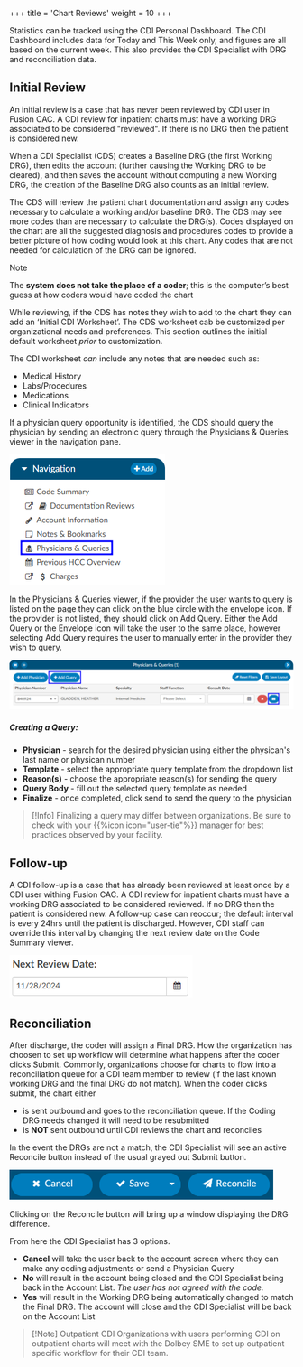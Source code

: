 +++
title = 'Chart Reviews'
weight = 10
+++

Statistics can be tracked using the CDI Personal Dashboard. The CDI Dashboard includes data for Today and This Week only, and figures are all based on the current week. This also provides the CDI Specialist with DRG and reconciliation data.

## Initial Review

An initial review is a case that has never been reviewed by CDI user in Fusion CAC. A CDI review for inpatient charts must have a working DRG associated to be considered "reviewed". If there is no DRG then the patient is considered new.

When a CDI Specialist (CDS) creates a Baseline DRG (the first Working DRG), then edits the account (further
causing the Working DRG to be cleared), and then saves the account without computing a new
Working DRG, the creation of the Baseline DRG also counts as an initial review.

The CDS will review the patient chart documentation and assign any codes necessary to calculate a working and/or baseline DRG. The CDS may see more codes than are necessary to calculate the DRG(s). Codes displayed on the chart are all the suggested diagnosis and procedures codes to provide a better picture of how coding would look at this chart. Any codes that are not needed for calculation of the DRG can be ignored. 

>[!Note] 
>The **system does not take the place of a coder**; this is the computer’s best guess at how coders would have coded the chart

While reviewing, if the CDS has notes they wish to add to the chart they can add an ‘Initial CDI Worksheet’. The CDS worksheet cab be customized per organizational needs and preferences. This section outlines the initial default worksheet *prior* to customization.

The CDI worksheet *can* include any notes that are needed such as:

- Medical History
- Labs/Procedures
- Medications
- Clinical Indicators

If a physician query opportunity is identified, the CDS should query the physician by sending an electronic query through the Physicians & Queries viewer in the navigation pane. 

![Physicans & Queries Viewer](PhysicanQueriesNP.png)

In the Physicians & Queries viewer, if the provider the user wants to query is listed on the page they can click on the blue
circle with the envelope icon. If the provider is not listed, they should click on Add Query. Either the Add Query or the Envelope icon will take the user to the same place, however selecting Add Query requires the user to manually enter in the provider they wish to query. 

![Adding a Query](AddQuery.png)

##### Creating a Query:

- **Physician** - search for the desired physician using either the physican's last name or physican number
- **Template** - select the appropriate query template from the dropdown list
- **Reason(s)** - choose the appropriate reason(s) for sending the query
- **Query Body** - fill out the selected query template as needed
- **Finalize** - once completed, click send to send the query to the physician

>[!Info] 
>Finalizing a query may differ between organizations. Be sure to check with your {{%icon icon="user-tie"%}} manager for best practices observed by your facility. 

## Follow-up

A CDI follow-up is a case that has already been reviewed at least once by a CDI user withing Fusion CAC. A CDI review for inpatient charts must have a working DRG associated to be considered reviewed. If no DRG then the patient is considered new. A follow-up case can reoccur; the default interval is every 24hrs until the patient is discharged. However, CDI staff can override this interval by changing the next
review date on the Code Summary viewer.

![Next Review Date](NextReviewDate.png)

## Reconciliation

After discharge, the coder will assign a Final DRG. How the organization has choosen to set up workflow will determine what happens after the coder clicks Submit. Commonly, organizations choose for charts to flow into a reconciliation queue for a CDI team member to review (if the last known working DRG and the final DRG do not match). When the coder clicks submit, the chart either
- is sent outbound and goes to the reconciliation queue. If the Coding DRG needs changed it will need to be resubmitted
- is **NOT** sent outbound until CDI reviews the chart and reconciles 

In the event the DRGs are not a match, the CDI Specialist will see an active Reconcile button instead of the usual grayed out Submit button.

![Reconcile Button](Reconcile.png)

Clicking on the Reconcile button will bring up a window displaying the DRG difference.

From here the CDI Specialist has 3 options.

- **Cancel** will take the user back to the account screen where they can make any coding adjustments or send a Physician Query
- **No** will result in the account being closed and the CDI Specialist being back in the Account List. *The user has not agreed with the code.* 
- **Yes** will result in the Working DRG being automatically changed to match the Final DRG. The account will close and the CDI Specialist will be back on the Account List

>[!Note] Outpatient CDI
>Organizations with users performing CDI on outpatient charts will meet with the Dolbey SME to set up outpatient specific  workflow for their CDI team.


